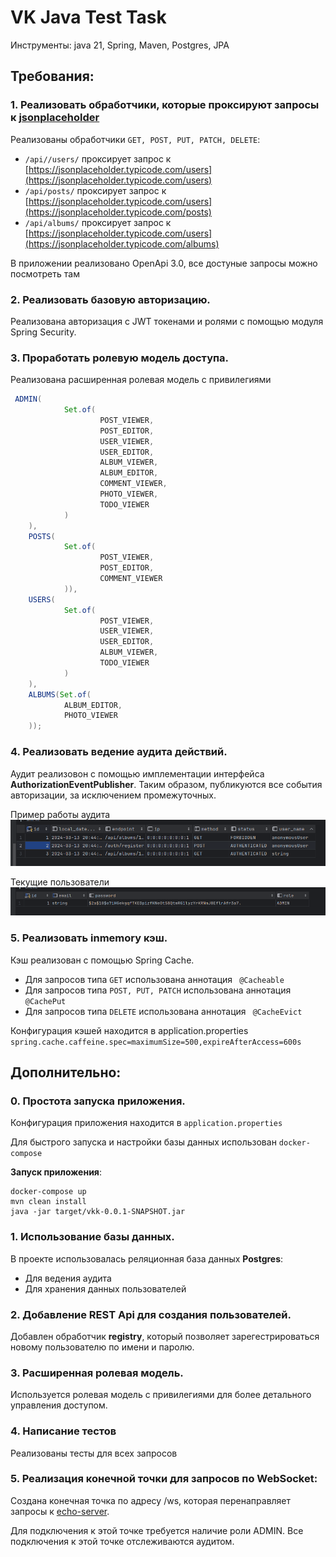 # VK Java Test Task
Инструменты: java 21, Spring, Maven, Postgres, JPA
## Требования:

### 1. Реализовать обработчики, которые проксируют запросы к [jsonplaceholder](rhttps://jsonplaceholder.typicode.com/)
Реализованы обработчики `GET, POST, PUT, PATCH, DELETE`:
* `/api//users/` проксирует запрос к [https://jsonplaceholder.typicode.com/users](https://jsonplaceholder.typicode.com/users)
* `/api/posts/` проксирует запрос к [https://jsonplaceholder.typicode.com/users](https://jsonplaceholder.typicode.com/posts)
* `/api/albums/` проксирует запрос к [https://jsonplaceholder.typicode.com/users](https://jsonplaceholder.typicode.com/albums)

В приложении реализовано OpenApi 3.0, все достуные запросы можно посмотреть там
### 2. Реализовать базовую авторизацию.

Реализована авторизация с JWT токенами и ролями с помощью модуля Spring Security.

### 3. Проработать ролевую модель доступа.

Реализована расширенная ролевая модель с привилегиями

```java
 ADMIN(
            Set.of(
                    POST_VIEWER,
                    POST_EDITOR,
                    USER_VIEWER,
                    USER_EDITOR,
                    ALBUM_VIEWER,
                    ALBUM_EDITOR,
                    COMMENT_VIEWER,
                    PHOTO_VIEWER,
                    TODO_VIEWER
            )
    ),
    POSTS(
            Set.of(
                    POST_VIEWER,
                    POST_EDITOR,
                    COMMENT_VIEWER
            )),
    USERS(
            Set.of(
                    POST_VIEWER,
                    USER_VIEWER,
                    USER_EDITOR,
                    ALBUM_VIEWER,
                    TODO_VIEWER
            )
    ),
    ALBUMS(Set.of(
            ALBUM_EDITOR,
            PHOTO_VIEWER
    ));
```

### 4. Реализовать ведение аудита действий.

Аудит реализовон с помощью имплементации интерфейса **AuthorizationEventPublisher**. Таким образом, публикуются все события авторизации, за исключением промежуточных.

Пример работы аудита
![img.png](imgs/audit.png)

Текущие пользователи 
![img_1.png](imgs/auth.png)
### 5. Реализовать inmemory кэш.

Кэш реализован с помощью Spring Cache. 
- Для запросов типа `GET` использована аннотация ` @Cacheable` 
- Для запросов типа `POST, PUT, PATCH` использована аннотация ` @CachePut` 
- Для запросов типа `DELETE` использована аннотация ` @CacheEvict` 

Конфигурация кэшей находится в application.properties
```spring.cache.caffeine.spec=maximumSize=500,expireAfterAccess=600s```
## Дополнительно:

### 0. Простота запуска приложения.
Конфигурация приложения находится в  `application.properties`

Для быстрого запуска и настройки базы данных использован `docker-compose`

**Запуск приложения**:
```
docker-compose up
mvn clean install
java -jar target/vkk-0.0.1-SNAPSHOT.jar
```

### 1. Использование базы данных.

В проекте использовалась реляционная база данных **Postgres**:
* Для ведения аудита
* Для хранения данных пользователей


### 2. Добавление REST Api для создания пользователей.

Добавлен обработчик **registry**, который позволяет зарегестрироваться новому пользователю по имени и паролю.

### 3. Расширенная ролевая модель.
Используется ролевая модель с привилегиями для более детального управления доступом.

### 4. Написание тестов
Реализованы тесты для всех запросов

### 5. Реализация конечной точки для запросов по WebSocket:

Создана конечная точка по адресу /ws, которая перенаправляет запросы к [echo-server](https://websocket.org/tools/websocket-echo-server/).

Для подключения к этой точке требуется наличие роли ADMIN. Все подключения к этой точке отслеживаются аудитом.


